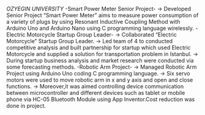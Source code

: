 _OZYEGIN UNIVERSITY_
-Smart Power Meter Senior Project-
 -> Developed Senior Project “Smart Power Meter” aims to measure power consumption of a variety of plugs by using
 Resonant Inductive Coupling Method with Arduino Uno and Arduino Nano using C programming language wirelessly.
-Electric Motorcycle Startup Group Leader-
->	Collaborated “Electric Motorcycle” Startup Group Leader.
-> Led team of 4 to conducted competitive analysis and built partnership for startup which used Electric Motorcycle 
and supplied a solution for transportation problem in Istanbul.
-> During startup business analysis and market research were conducted via some forecasting methods.
-Robotic Arm Project-
->	Managed Robotic Arm Project using Arduino Uno coding C programming language.
-> Six servo motors were used to move robotic arm in x and y axis and open and close functions. 
-> Moreover,it was aimed controlling device communication between microcontroller and different devices 
such as tablet or mobile phone via HC-05 Bluetooth Module using App Inventor.Cost reduction was done in project.
